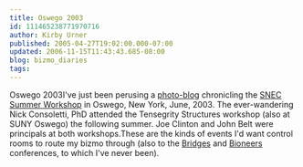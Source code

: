 ```yaml
---
title: Oswego 2003
id: 111465238771970716
author: Kirby Urner
published: 2005-04-27T19:02:00.000-07:00
updated: 2006-11-15T11:43:43.685-08:00
blog: bizmo_diaries
tags: 
---
```


[](http://photos1.blogger.com/img/254/1836/640/normal_13680.jpg) Oswego 2003I've just been perusing a [photo-blog](http://www.looknfeel.com/photoblog/index.php?cat=2) chronicling the [SNEC Summer Workshop](http://snec.cjfearnley.com/snec.meeting.2003.06.html) in Oswego, New York, June, 2003.  The ever-wandering Nick Consoletti, PhD attended the Tensegrity Structures workshop (also at SUNY Oswego) the following summer. Joe Clinton and John Belt were principals at both workshops.These are the kinds of events I'd want control rooms to route my bizmo through (also to the [Bridges](http://www.sckans.edu/%7Ebridges/) and [Bioneers](http://www.bioneers.org/) conferences, to which I've never been).
